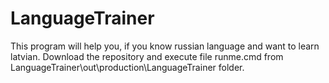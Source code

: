# LanguageTrainer
This program will help you, if you know russian language and want to learn latvian.
Download the repository and execute file runme.cmd from LanguageTrainer\out\production\LanguageTrainer folder.
